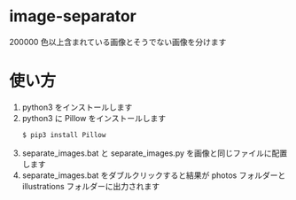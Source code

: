 # image-separator
200000 色以上含まれている画像とそうでない画像を分けます

# 使い方
1. python3 をインストールします
1. python3 に Pillow をインストールします
   ``` bash
   $ pip3 install Pillow
   ```
1. separate_images.bat と separate_images.py を画像と同じファイルに配置します
1. separate_images.bat をダブルクリックすると結果が photos フォルダーと illustrations フォルダーに出力されます
